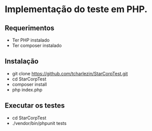# Implementação do teste em PHP.

## Requerimentos
- Ter PHP instalado
- Ter composer instalado

## Instalação
- git clone https://github.com/tcharlezin/StarCorpTest.git
- cd StarCorpTest
- composer install
- php index.php

## Executar os testes
- cd StarCorpTest
- ./vendor/bin/phpunit tests

